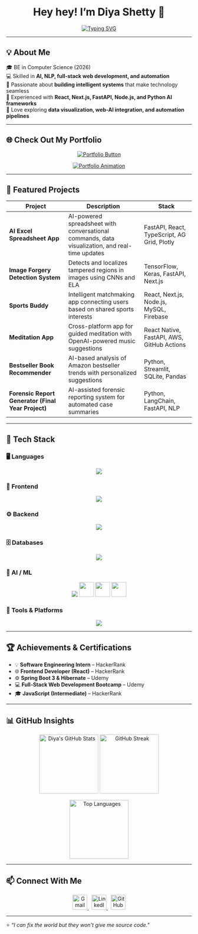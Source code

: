 <!-- Typing animation -->
<h1 align="center">Hey hey! I’m Diya Shetty 👋</h1>

<p align="center">
  <a href="https://git.io/typing-svg">
    <img src="https://readme-typing-svg.herokuapp.com?font=Fira+Code&pause=1000&color=3EB489&center=true&vCenter=true&width=550&lines=AI+Developer+💻;Full+Stack+Engineer+🚀;Machine+Learning+Explorer+🧠;Building+smart+and+scalable+apps+⚙️" alt="Typing SVG" />
  </a>
</p>

---

## 💡 About Me

🎓 BE in Computer Science (2026)  
💻 Skilled in **AI, NLP, full-stack web development, and automation**  
🧠 Passionate about **building intelligent systems** that make technology seamless  
🚀 Experienced with **React, Next.js, FastAPI, Node.js, and Python AI frameworks**  
💬 Love exploring **data visualization, web-AI integration, and automation pipelines**

---

## 🌐 Check Out My Portfolio  

<p align="center">
  <a href="https://diya-shetty-portfolio.vercel.app" target="_blank">
    <img src="https://img.shields.io/badge/🌸%20Visit%20My%20Portfolio-Click%20Here!-pink?style=for-the-badge&logo=sparkles&logoColor=white" alt="Portfolio Button"/>
  </a>
</p>

<p align="center">
  <a href="https://diya-shetty-portfolio.vercel.app">
    <img src="https://readme-typing-svg.herokuapp.com?font=Poppins&pause=1000&color=3EB489&center=true&vCenter=true&width=500&lines=💻+Live+Projects;🎨+UI%2FUX+Showcase;⚙️+AI+and+Full+Stack+Work;🚀+See+My+Latest+Creations!" alt="Portfolio Animation" />
  </a>
</p>

---

## 🚀 Featured Projects

| Project | Description | Stack |
|----------|--------------|-------|
| **AI Excel Spreadsheet App** | AI-powered spreadsheet with conversational commands, data visualization, and real-time updates | FastAPI, React, TypeScript, AG Grid, Plotly |
| **Image Forgery Detection System** | Detects and localizes tampered regions in images using CNNs and ELA | TensorFlow, Keras, FastAPI, Next.js |
| **Sports Buddy** | Intelligent matchmaking app connecting users based on shared sports interests | React, Next.js, Node.js, MySQL, Firebase |
| **Meditation App** | Cross-platform app for guided meditation with OpenAI-powered music suggestions | React Native, FastAPI, AWS, GitHub Actions |
| **Bestseller Book Recommender** | AI-based analysis of Amazon bestseller trends with personalized suggestions | Python, Streamlit, SQLite, Pandas |
| **Forensic Report Generator (Final Year Project)** | AI-assisted forensic reporting system for automated case summaries | Python, LangChain, FastAPI, NLP |

---

## 🧰 Tech Stack

### 🖥️ Languages
<p align="center">
  <img src="https://skillicons.dev/icons?i=c,python,javascript,html,css" />
</p>

### 🎨 Frontend
<p align="center">
  <img src="https://skillicons.dev/icons?i=react,nextjs,tailwind,vite" />
</p>

### ⚙️ Backend
<p align="center">
  <img src="https://skillicons.dev/icons?i=fastapi,nodejs,django,dotnet" />
</p>

### 🗄️ Databases
<p align="center">
  <img src="https://skillicons.dev/icons?i=mysql,sqlite" />
</p>

### 🤖 AI / ML
<p align="center">
  <img src="https://skillicons.dev/icons?i=tensorflow,pytorch" />
  <img src="https://img.shields.io/badge/HuggingFace-FFD21E?logo=huggingface&logoColor=white&style=for-the-badge" height="40"/>
  <img src="https://img.shields.io/badge/OpenAI-412991?logo=openai&logoColor=white&style=for-the-badge" height="40"/>
  <img src="https://img.shields.io/badge/LangChain-0F9D58?style=for-the-badge&logo=chainlink&logoColor=white" height="40"/>
</p>

### 🧩 Tools & Platforms
<p align="center">
  <img src="https://skillicons.dev/icons?i=githubactions,docker,firebase,aws,figma" />
</p>

---

## 🏆 Achievements & Certifications

- 💡 **Software Engineering Intern** – HackerRank  
- 🌐 **Frontend Developer (React)** – HackerRank  
- ⚙️ **Spring Boot 3 & Hibernate** – Udemy  
- 💻 **Full-Stack Web Development Bootcamp** – Udemy  
- 🎓 **JavaScript (Intermediate)** – HackerRank  

---

## 📊 GitHub Insights

<p align="center">
  <img src="https://github-readme-stats.vercel.app/api?username=diyashettyy&show_icons=true&theme=transparent&include_all_commits=true&count_private=true&line_height=24" height="160" alt="Diya's GitHub Stats" />
  <img src="https://github-readme-streak-stats.herokuapp.com/?user=diyashettyy&theme=transparent" height="160" alt="GitHub Streak"/>
</p>

<p align="center">
  <img src="https://github-readme-stats.vercel.app/api/top-langs/?username=diyashettyy&layout=compact&theme=transparent&langs_count=6&hide_border=true" height="160" alt="Top Languages"/>
</p>

---

## 📫 Connect With Me

<p align="center">
  <a href="mailto:diyashetty145@gmail.com">
    <img src="https://skillicons.dev/icons?i=gmail" alt="Gmail" height="40"/>
  </a>
  &nbsp;
  <a href="https://www.linkedin.com/in/shetty-diya/">
    <img src="https://skillicons.dev/icons?i=linkedin" alt="LinkedIn" height="40"/>
  </a>
  &nbsp;
  <a href="https://github.com/diyashettyy">
    <img src="https://skillicons.dev/icons?i=github" alt="GitHub" height="40"/>
  </a>
</p>

---

⭐ *“I can fix the world but they won't give me source code.”*
